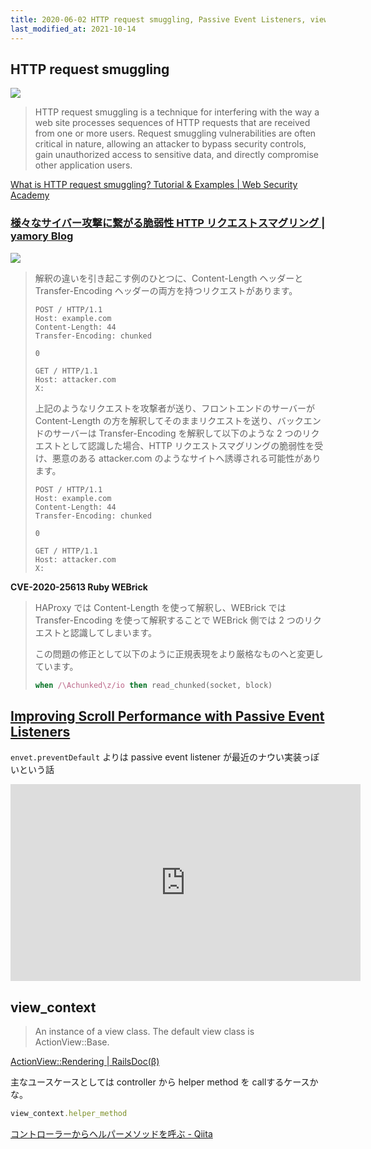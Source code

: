 ```yaml
---
title: 2020-06-02 HTTP request smuggling, Passive Event Listeners, view_context
last_modified_at: 2021-10-14
---
```


## HTTP request smuggling

![](https://portswigger.net/web-security/images/http-request-smuggling.svg)

> HTTP request smuggling is a technique for interfering with the way a web site processes sequences of HTTP requests that are received from one or more users. Request smuggling vulnerabilities are often critical in nature, allowing an attacker to bypass security controls, gain unauthorized access to sensitive data, and directly compromise other application users.

[What is HTTP request smuggling? Tutorial & Examples \| Web Security Academy](https://portswigger.net/web-security/request-smuggling)

### [様々なサイバー攻撃に繋がる脆弱性 HTTP リクエストスマグリング | yamory Blog](https://yamory.io/blog/about-http-request-smuggling/)

![](https://yamory.io/blog/images/posts/about-http-request-smuggling/http-request-smuggling.png)

> 解釈の違いを引き起こす例のひとつに、Content-Length ヘッダーと Transfer-Encoding ヘッダーの両方を持つリクエストがあります。
>
> ```
> POST / HTTP/1.1
> Host: example.com
> Content-Length: 44
> Transfer-Encoding: chunked
>
> 0
>
> GET / HTTP/1.1
> Host: attacker.com
> X:
> ```
>
> 上記のようなリクエストを攻撃者が送り、フロントエンドのサーバーが Content-Length の方を解釈してそのままリクエストを送り、バックエンドのサーバーは Transfer-Encoding を解釈して以下のような 2 つのリクエストとして認識した場合、HTTP リクエストスマグリングの脆弱性を受け、悪意のある attacker.com のようなサイトへ誘導される可能性があります。
>
> ```language
> POST / HTTP/1.1
> Host: example.com
> Content-Length: 44
> Transfer-Encoding: chunked
>
> 0
>
> GET / HTTP/1.1
> Host: attacker.com
> X:
> ```

**CVE-2020-25613 Ruby WEBrick**

> HAProxy では Content-Length を使って解釈し、WEBrick では Transfer-Encoding を使って解釈することで WEBrick 側では 2 つのリクエストと認識してしまいます。
>
> この問題の修正として以下のように正規表現をより厳格なものへと変更しています。
>
> ```rb
> when /\Achunked\z/io then read_chunked(socket, block)
> ```

## [Improving Scroll Performance with Passive Event Listeners](https://developers.google.com/web/updates/2016/06/passive-event-listeners)

`envet.preventDefault` よりは passive event listener が最近のナウい実装っぽいという話

<iframe width="560" height="315" src="https://www.youtube.com/embed/65VMej8n23A" frameborder="0" allow="accelerometer; autoplay; encrypted-media; gyroscope; picture-in-picture" allowfullscreen></iframe>

## view_context

> An instance of a view class. The default view class is ActionView::Base.

[ActionView::Rendering \| RailsDoc(β)](https://railsdoc.github.io/classes/ActionView/Rendering.html#method-i-view_context)

主なユースケースとしては controller から helper method を callするケースかな。

```rb
view_context.helper_method
```

[コントローラーからヘルパーメソッドを呼ぶ - Qiita](https://qiita.com/rin_mu/items/18353723c6a9d78d8473)
